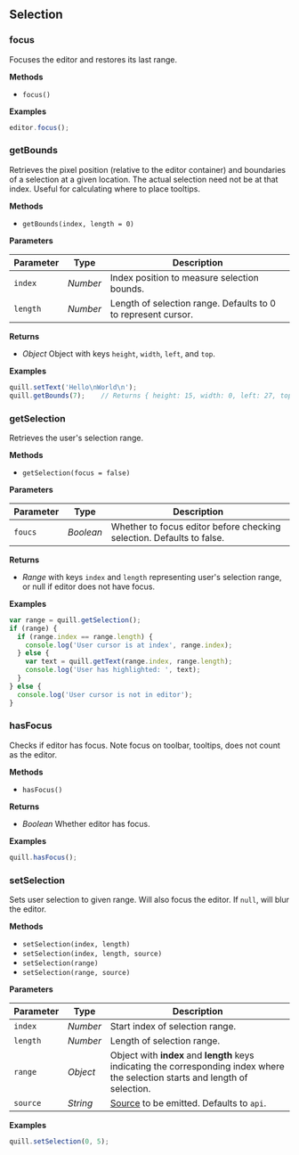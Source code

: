## Selection

### focus

Focuses the editor and restores its last range.

**Methods**

- `focus()`

**Examples**

```javascript
editor.focus();
```


### getBounds

Retrieves the pixel position (relative to the editor container) and boundaries of a selection at a given location. The actual selection need not be at that index. Useful for calculating where to place tooltips.

**Methods**

- `getBounds(index, length = 0)`

**Parameters**

| Parameter | Type     | Description
|-----------|----------|------------
| `index`   | _Number_ | Index position to measure selection bounds.
| `length`  | _Number_ | Length of selection range. Defaults to 0 to represent cursor.

**Returns**

- *Object* Object with keys `height`, `width`, `left`, and `top`.

**Examples**

```javascript
quill.setText('Hello\nWorld\n');
quill.getBounds(7);    // Returns { height: 15, width: 0, left: 27, top: 31 }
```


### getSelection

Retrieves the user's selection range.

**Methods**

- `getSelection(focus = false)`

**Parameters**

| Parameter | Type      | Description
|-----------|-----------|------------
| `foucs`   | _Boolean_ | Whether to focus editor before checking selection. Defaults to false.

**Returns**

- *Range* with keys `index` and `length` representing user's selection range, or null if editor does not have focus.

**Examples**

```javascript
var range = quill.getSelection();
if (range) {
  if (range.index == range.length) {
    console.log('User cursor is at index', range.index);
  } else {
    var text = quill.getText(range.index, range.length);
    console.log('User has highlighted: ', text);
  }
} else {
  console.log('User cursor is not in editor');
}
```


### hasFocus

Checks if editor has focus. Note focus on toolbar, tooltips, does not count as the editor.

**Methods**

- `hasFocus()`

**Returns**

- *Boolean* Whether editor has focus.

**Examples**

```javascript
quill.hasFocus();
```


### setSelection

Sets user selection to given range. Will also focus the editor. If `null`, will blur the editor.

**Methods**

- `setSelection(index, length)`
- `setSelection(index, length, source)`
- `setSelection(range)`
- `setSelection(range, source)`

**Parameters**

| Parameter | Type     | Description
|-----------|----------|------------
| `index`   | _Number_ | Start index of selection range.
| `length`  | _Number_ | Length of selection range.
| `range`   | _Object_ | Object with **index** and **length** keys indicating the corresponding index where the selection starts and length of selection.
| `source`  | _String_ | [Source](/docs/api/#text-change) to be emitted. Defaults to `api`.

**Examples**

```javascript
quill.setSelection(0, 5);
```
